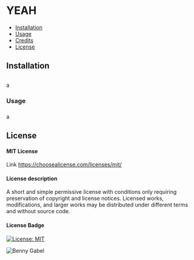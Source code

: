 # YEAH  

- [Installation](#installation)
- [Usage](#usage)
- [Credits](#credits)
- [License](#license)

## Installation <h2>
a

### Usage   <h3>
a

## License
#### MIT License
Link https://choosealicense.com/licenses/mit/

#### License description
A short and simple permissive license with conditions only requiring preservation of copyright and license notices. Licensed works, modifications, and larger works may be distributed under different terms and without source code.

#### License Badge
[![License: MIT](https://img.shields.io/badge/License-MIT-yellow.svg)](https://opensource.org/licenses/MIT)


![Benny Gabel](/src/img/ProfilePicture.JPG?raw=true)
